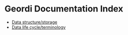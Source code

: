 Geordi Documentation Index
==========================

* [Data structure/storage](data.md)
* [Data life cycle/terminology](data-lifecycle.md)
